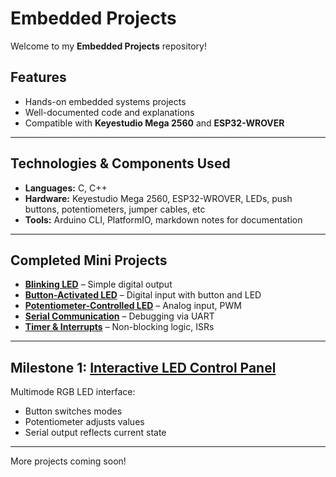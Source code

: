 # Embedded Projects  

Welcome to my **Embedded Projects** repository!  

## Features  
- Hands-on embedded systems projects  
- Well-documented code and explanations
- Compatible with **Keyestudio Mega 2560** and **ESP32-WROVER**  

---

## Technologies & Components Used  
- **Languages:** C, C++  
- **Hardware:** Keyestudio Mega 2560, ESP32-WROVER, LEDs, push buttons, potentiometers, jumper cables, etc  
- **Tools:** Arduino CLI, PlatformIO, markdown notes for documentation  

---

## Completed Mini Projects

- [**Blinking LED**](Modules/Digital_Outputs/Blink_LED) – Simple digital output  
- [**Button-Activated LED**](Modules/Digital_Inputs/Button_LED) – Digital input with button and LED
- [**Potentiometer-Controlled LED**](Modules/Analog_Inputs) – Analog input, PWM  
- [**Serial Communication**](Modules/Serial_Communication/Serial_Control_LED) – Debugging via UART  
- [**Timer & Interrupts**](Modules/Timers_And_Interrupts) – Non-blocking logic, ISRs  

---

## Milestone 1: [Interactive LED Control Panel](Milestone1_InteractiveControlPanel)  
Multimode RGB LED interface:
- Button switches modes  
- Potentiometer adjusts values  
- Serial output reflects current state  

---

More projects coming soon!
